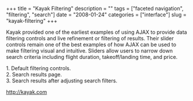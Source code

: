 +++
title = "Kayak Filtering"
description = ""
tags = ["faceted navigation", "filtering", "search"]
date = "2008-01-24"
categories = ["interface"]
slug = "kayak-filtering"
+++


<p>Kayak provided one of the earliest examples of using AJAX to provide data filtering controls and live refinement or filtering of results. Their slider controls remain one of the best examples of how AJAX can be used to make filtering visual and intuitive. Sliders allow users to narrow down search criteria including flight duration, takeoff/landing time, and price.  </p>
<div id="screens-full" class="clear"><div class="caption">1. Default filtering controls.</div><div class="fullimg clear"><a href="//konigi.com/media/interface/kayak-filtering-1.png" class="group" rel="group" title="1. Default filtering controls."><img src="//konigi.com/media/interface/kayak-filtering-1.png" alt="" class="img-responsive"></a></div></div><div id="screens-full" class="clear"><div class="caption">2. Search results page.</div><div class="fullimg clear"><a href="//konigi.com/media/interface/kayak-filtering-2.png" class="group" rel="group" title="2. Search results page."><img src="//konigi.com/media/interface/kayak-filtering-2.png" alt="" class="img-responsive"></a></div></div><div id="screens-full" class="clear"><div class="caption">3. Search results after adjusting search filters.</div><div class="fullimg clear"><a href="//konigi.com/media/interface/kayak-filtering-3.png" class="group" rel="group" title="3. Search results after adjusting search filters."><img src="//konigi.com/media/interface/kayak-filtering-3.png" alt="" class="img-responsive"></a></div></div>        
<p><a href="http://kayak.com/">http://kayak.com</a></p>

